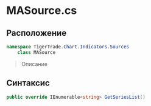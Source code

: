 
# MASource.cs
## Расположение
```csharp
namespace TigerTrade.Chart.Indicators.Sources  
    class MASource
```

> Описание

## Синтаксис
```csharp
public override IEnumerable<string> GetSeriesList()
```
